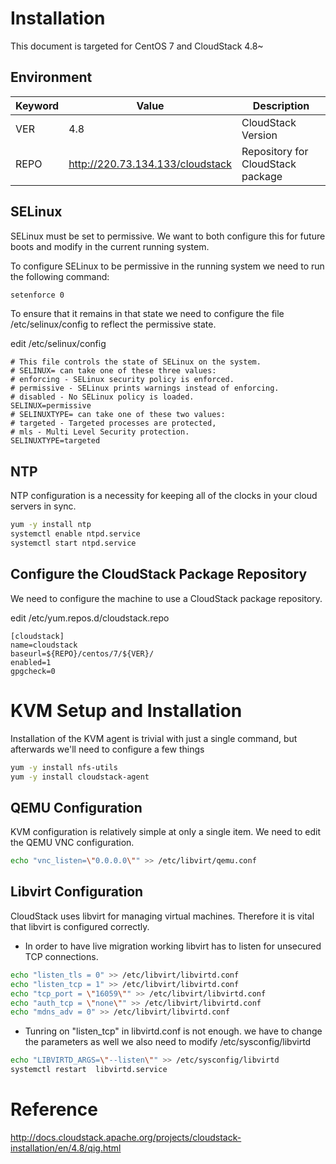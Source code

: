 # Installation

This document is targeted for CentOS 7 and CloudStack 4.8~

## Environment

Keyword         | Value             | Description
----            | ----              | ----
VER             | 4.8               | CloudStack Version
REPO            | http://220.73.134.133/cloudstack | Repository for CloudStack package

## SELinux

SELinux must be set to permissive. We want to both configure this for future boots and modify in the current running system.

To configure SELinux to be permissive in the running system we need to run the following command:

~~~bash
setenforce 0
~~~

To ensure that it remains in that state we need to configure the file /etc/selinux/config to reflect the permissive state.

edit /etc/selinux/config

~~~text
# This file controls the state of SELinux on the system.
# SELINUX= can take one of these three values:
# enforcing - SELinux security policy is enforced.
# permissive - SELinux prints warnings instead of enforcing.
# disabled - No SELinux policy is loaded.
SELINUX=permissive
# SELINUXTYPE= can take one of these two values:
# targeted - Targeted processes are protected,
# mls - Multi Level Security protection.
SELINUXTYPE=targeted
~~~

## NTP

NTP configuration is a necessity for keeping all of the clocks in your cloud servers in sync.

~~~bash
yum -y install ntp
systemctl enable ntpd.service
systemctl start ntpd.service
~~~

## Configure the CloudStack Package Repository

We need to configure the machine to use a CloudStack package repository.

edit /etc/yum.repos.d/cloudstack.repo

~~~text
[cloudstack]
name=cloudstack
baseurl=${REPO}/centos/7/${VER}/
enabled=1
gpgcheck=0
~~~

# KVM Setup and Installation

Installation of the KVM agent is trivial with just a single command, but afterwards we'll need to configure a few things

~~~bash
yum -y install nfs-utils
yum -y install cloudstack-agent
~~~

## QEMU Configuration

KVM configuration is relatively simple at only a single item. We need to edit the QEMU VNC configuration.

~~~bash
echo "vnc_listen=\"0.0.0.0\"" >> /etc/libvirt/qemu.conf
~~~

## Libvirt Configuration

CloudStack uses libvirt for managing virtual machines. Therefore it is vital that libvirt is configured correctly.

* In order to have live migration working libvirt has to listen for unsecured TCP connections.

~~~bash
echo "listen_tls = 0" >> /etc/libvirt/libvirtd.conf
echo "listen_tcp = 1" >> /etc/libvirt/libvirtd.conf
echo "tcp_port = \"16059\"" >> /etc/libvirt/libvirtd.conf
echo "auth_tcp = \"none\"" >> /etc/libvirt/libvirtd.conf
echo "mdns_adv = 0" >> /etc/libvirt/libvirtd.conf
~~~

* Tunring on "listen_tcp" in libvirtd.conf is not enough. we have to change the parameters as well we also need to modify /etc/sysconfig/libvirtd

~~~bash
echo "LIBVIRTD_ARGS=\"--listen\"" >> /etc/sysconfig/libvirtd
systemctl restart  libvirtd.service
~~~
# Reference
http://docs.cloudstack.apache.org/projects/cloudstack-installation/en/4.8/qig.html
